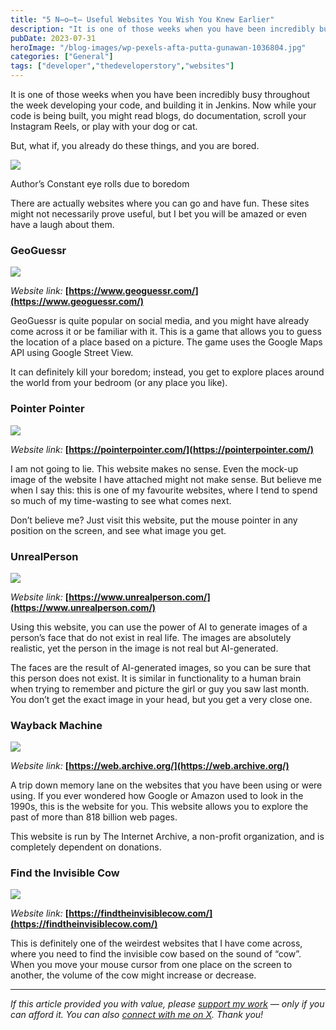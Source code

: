 ```yaml
---
title: "5 N̶o̶t̶ Useful Websites You Wish You Knew Earlier"
description: "It is one of those weeks when you have been incredibly busy throughout the week developing your code, and building it in Jenkins. Now while your code is being built, you might read blogs, do documentation, scroll your Instagram Reels, or play with your dog or cat. But, what if, you already do these things, [&hellip;]"
pubDate: 2023-07-31
heroImage: "/blog-images/wp-pexels-afta-putta-gunawan-1036804.jpg"
categories: ["General"]
tags: ["developer","thedeveloperstory","websites"]
---
```


It is one of those weeks when you have been incredibly busy throughout the week developing your code, and building it in Jenkins. Now while your code is being built, you might read blogs, do documentation, scroll your Instagram Reels, or play with your dog or cat.

But, what if, you already do these things, and you are bored.

![](https://thedeveloperstory.com/wp-content/uploads/2023/08/aae3721b-0e71-46be-a610-40aa18de580e_480x400.gif)

Author’s Constant eye rolls due to boredom

There are actually websites where you can go and have fun. These sites might not necessarily prove useful, but I bet you will be amazed or even have a laugh about them.

### **GeoGuessr**

[](https://substackcdn.com/image/fetch/f_auto,q_auto:good,fl_progressive:steep/https%3A%2F%2Fsubstack-post-media.s3.amazonaws.com%2Fpublic%2Fimages%2Fed45b5cb-6c8d-4561-930c-f7b2523a3ccf_2039x1031.png)

![](https://thedeveloperstory.com/wp-content/uploads/2023/08/screely-1689428632813-1024x518.png)

_Website link:_ **[https://www.geoguessr.com/](https://www.geoguessr.com/)**

GeoGuessr is quite popular on social media, and you might have already come across it or be familiar with it. This is a game that allows you to guess the location of a place based on a picture. The game uses the Google Maps API using Google Street View.

It can definitely kill your boredom; instead, you get to explore places around the world from your bedroom (or any place you like).

### **Pointer Pointer**

[](https://substackcdn.com/image/fetch/f_auto,q_auto:good,fl_progressive:steep/https%3A%2F%2Fsubstack-post-media.s3.amazonaws.com%2Fpublic%2Fimages%2F0339ff12-cecc-4dee-bfb3-b36ca343a68a_1784x901.png)

![](https://thedeveloperstory.com/wp-content/uploads/2023/08/screely-1689429488247-1024x517.png)

_Website link:_ **[https://pointerpointer.com/](https://pointerpointer.com/)**

I am not going to lie. This website makes no sense. Even the mock-up image of the website I have attached might not make sense. But believe me when I say this: this is one of my favourite websites, where I tend to spend so much of my time-wasting to see what comes next.

Don’t believe me? Just visit this website, put the mouse pointer in any position on the screen, and see what image you get.

### **UnrealPerson**

[](https://substackcdn.com/image/fetch/f_auto,q_auto:good,fl_progressive:steep/https%3A%2F%2Fsubstack-post-media.s3.amazonaws.com%2Fpublic%2Fimages%2F69a370dc-31a3-4c4c-bc93-8eb723a3d3b2_1430x884.png)

![](https://thedeveloperstory.com/wp-content/uploads/2023/08/screely-1689430202193-1024x633.png)

_Website link:_ **[https://www.unrealperson.com/](https://www.unrealperson.com/)**

Using this website, you can use the power of AI to generate images of a person’s face that do not exist in real life. The images are absolutely realistic, yet the person in the image is not real but AI-generated.

The faces are the result of AI-generated images, so you can be sure that this person does not exist. It is similar in functionality to a human brain when trying to remember and picture the girl or guy you saw last month. You don’t get the exact image in your head, but you get a very close one.

### **Wayback Machine**

[](https://substackcdn.com/image/fetch/f_auto,q_auto:good,fl_progressive:steep/https%3A%2F%2Fsubstack-post-media.s3.amazonaws.com%2Fpublic%2Fimages%2F5b84cdbd-274e-4c4e-9fe4-7b921592aaa4_2012x969.png)

![](https://thedeveloperstory.com/wp-content/uploads/2023/08/screely-1689430787891-1024x493.png)

_Website link:_ **[https://web.archive.org/](https://web.archive.org/)**

A trip down memory lane on the websites that you have been using or were using. If you ever wondered how Google or Amazon used to look in the 1990s, this is the website for you. This website allows you to explore the past of more than 818 billion web pages.

This website is run by The Internet Archive, a non-profit organization, and is completely dependent on donations.

### **Find the Invisible Cow**

[](https://substackcdn.com/image/fetch/f_auto,q_auto:good,fl_progressive:steep/https%3A%2F%2Fsubstack-post-media.s3.amazonaws.com%2Fpublic%2Fimages%2F52b8ef67-03c1-4665-82bf-1e0472ce1a02_2035x952.png)

![](https://thedeveloperstory.com/wp-content/uploads/2023/08/screely-1689432915852-1024x479.png)

_Website link:_ **[https://findtheinvisiblecow.com/](https://findtheinvisiblecow.com/)**

This is definitely one of the weirdest websites that I have come across, where you need to find the invisible cow based on the sound of “cow”. When you move your mouse cursor from one place on the screen to another, the volume of the cow might increase or decrease.

* * *

_If this article provided you with value, please_ [_support my work_](https://buymeacoffee.com/viveknaskar) _— only if you can afford it. You can also_ [_connect with me on X_](https://x.com/vivek_naskar)_. Thank you!_